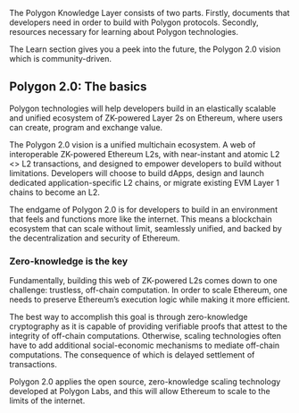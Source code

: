 <style>
  [data-md-color-scheme="default"] {
    .md-main, .md-sidebar__scrollwrap {
          background-color: #ebf5fa !important;
    }
   }
  [data-md-color-scheme="slate"] {
      .md-main, .md-sidebar__scrollwrap {
            background-color: #b292f7 !important;
      }
   }
</style>

The Polygon Knowledge Layer consists of two parts. Firstly, documents that developers need in order to build with Polygon protocols. Secondly, resources necessary for learning about Polygon technologies.

The Learn section gives you a peek into the future, the Polygon 2.0 vision which is community-driven.

## Polygon 2.0: The basics

Polygon technologies will help developers build in an elastically scalable and unified ecosystem of ZK-powered Layer 2s on Ethereum, where users can create, program and exchange value.

The Polygon 2.0 vision is a unified multichain ecosystem. A web of interoperable ZK-powered Ethereum L2s, with near-instant and atomic L2 <> L2 transactions, and designed to empower developers to build without limitations. Developers will choose to build dApps, design and launch dedicated application-specific L2 chains, or migrate existing EVM Layer 1 chains to become an L2.

The endgame of Polygon 2.0 is for developers to build in an environment that feels and functions more like the internet. This means a blockchain ecosystem that can scale without limit, seamlessly unified, and backed by the decentralization and security of Ethereum.

### Zero-knowledge is the key

Fundamentally, building this web of ZK-powered L2s comes down to one challenge: trustless, off-chain computation. In order to scale Ethereum, one needs to preserve Ethereum’s execution logic while making it more efficient. 

The best way to accomplish this goal is through zero-knowledge cryptography as it is capable of providing verifiable proofs that attest to the integrity of off-chain computations. Otherwise, scaling technologies often have to add additional social-economic mechanisms to mediate off-chain computations. The consequence of which is delayed settlement of transactions.

Polygon 2.0 applies the open source, zero-knowledge scaling technology developed at Polygon Labs, and this will allow Ethereum to scale to the limits of the internet.

